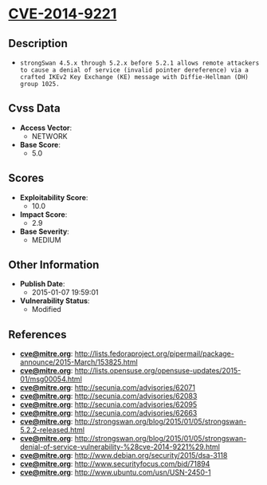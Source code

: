 
# [CVE-2014-9221](https://cve.mitre.org/cgi-bin/cvename.cgi?name=CVE-2014-9221)

## Description

- `strongSwan 4.5.x through 5.2.x before 5.2.1 allows remote attackers to cause a denial of service (invalid pointer dereference) via a crafted IKEv2 Key Exchange (KE) message with Diffie-Hellman (DH) group 1025.`

## Cvss Data

- **Access Vector**:
  - NETWORK
- **Base Score**:
  - 5.0

## Scores

- **Exploitability Score**:
  - 10.0
- **Impact Score**:
  - 2.9
- **Base Severity**:
  - MEDIUM

## Other Information

- **Publish Date**:
  - 2015-01-07 19:59:01
- **Vulnerability Status**:
  - Modified

## References

- **cve@mitre.org**: http://lists.fedoraproject.org/pipermail/package-announce/2015-March/153825.html
- **cve@mitre.org**: http://lists.opensuse.org/opensuse-updates/2015-01/msg00054.html
- **cve@mitre.org**: http://secunia.com/advisories/62071
- **cve@mitre.org**: http://secunia.com/advisories/62083
- **cve@mitre.org**: http://secunia.com/advisories/62095
- **cve@mitre.org**: http://secunia.com/advisories/62663
- **cve@mitre.org**: http://strongswan.org/blog/2015/01/05/strongswan-5.2.2-released.html
- **cve@mitre.org**: http://strongswan.org/blog/2015/01/05/strongswan-denial-of-service-vulnerability-%28cve-2014-9221%29.html
- **cve@mitre.org**: http://www.debian.org/security/2015/dsa-3118
- **cve@mitre.org**: http://www.securityfocus.com/bid/71894
- **cve@mitre.org**: http://www.ubuntu.com/usn/USN-2450-1
